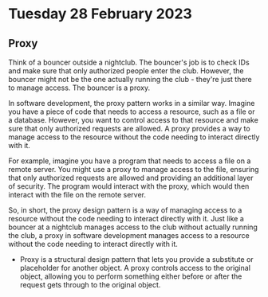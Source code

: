 # Tuesday 28 February 2023

## Proxy

Think of a bouncer outside a nightclub. The bouncer's job is to check IDs and make sure that only authorized people enter the club. However, the bouncer might not be the one actually running the club - they're just there to manage access. The bouncer is a proxy.

In software development, the proxy pattern works in a similar way. Imagine you have a piece of code that needs to access a resource, such as a file or a database. However, you want to control access to that resource and make sure that only authorized requests are allowed. A proxy provides a way to manage access to the resource without the code needing to interact directly with it.

For example, imagine you have a program that needs to access a file on a remote server. You might use a proxy to manage access to the file, ensuring that only authorized requests are allowed and providing an additional layer of security. The program would interact with the proxy, which would then interact with the file on the remote server.

So, in short, the proxy design pattern is a way of managing access to a resource without the code needing to interact directly with it. Just like a bouncer at a nightclub manages access to the club without actually running the club, a proxy in software development manages access to a resource without the code needing to interact directly with it.

- Proxy is a structural design pattern that lets you provide a substitute or placeholder for another object. A proxy controls access to the original object, allowing you to perform something either before or after the request gets through to the original object.
